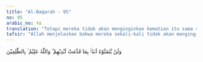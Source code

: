 ```yaml
---
title: "Al-Baqarah - 95"
no: 95
arabic_no: ٩٥
translation: "Tetapi mereka tidak akan menginginkan kematian itu sama sekali, karena dosa-dosa yang telah dilakukan tangan-tangan mereka. Dan Allah Maha Mengetahui orang-orang zalim."
tafsir: "Allah menjelaskan bahwa mereka sekali-kali tidak akan menginginkan kematian, karena mereka telah mengetahui kesalahan dan dosa yang telah mereka lakukan sendiri, dan mengetahui pula bahwa semestinya mereka akan mendapat hukuman berat karena dosa-dosa itu, seperti mengubah dan memalsukan Kitab Taurat, dan mengingkari kerasulan Nabi Muhammad saw, padahal dalam Kitab Taurat disebutkan tentang kedatangan Nabi Muhammad saw.\n\nAllah mengetahui bahwa mereka itu zalim. Maksudnya Allah Maha Mengetahui bahwa mereka tidak melaksanakan hukum yang semestinya dilakukan, dan tidak menempatkan sesuatu pada tempatnya, seperti dugaan mereka bahwa negeri akhirat itu disediakan khusus untuk mereka, tidak untuk yang lain."
---
```


وَلَنْ يَّتَمَنَّوْهُ اَبَدًاۢ بِمَا قَدَّمَتْ اَيْدِيْهِمْ ۗ وَاللّٰهُ عَلِيْمٌ ۢ بِالظّٰلِمِيْنَ 
